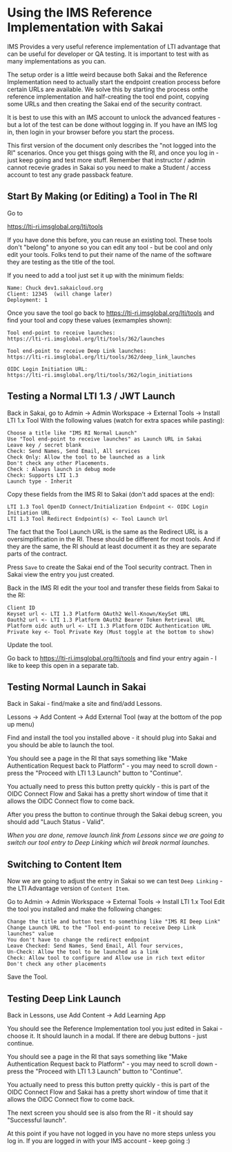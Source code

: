 
Using the IMS Reference Implementation with Sakai
=================================================

IMS Provides a very useful reference implementation of LTI advantage that can be useful
for developer or QA testing.  It is important to test with as many implementations as
you can.

The setup order is a little weird because both Sakai and the Reference Implementation
need to actually start the endpoint creation process before certain URLs are available.
We solve this by starting the process onthe reference implementation and half-creating
the tool end point, copying some URLs and then creating the Sakai end of the
security contract.

It is best to use this with an IMS account to unlock the advanced features - but a lot of
the test can be done without logging in.  If you have an IMS log in, then login in
your browser before you start the process.

This first version of the document only describes the "not logged into the RI" scenarios.
Once you get thisgs going with the RI, and once you log in - just keep going and test more
stuff.   Remember that instructor / admin cannot recevie grades in Sakai so you need
to make a Student / access account to test any grade passback feature.

Start By Making (or Editing) a Tool in The RI
---------------------------------------------

Go to

https://lti-ri.imsglobal.org/lti/tools

If you have done this before, you can reuse an existing tool.   These tools don't "belong"
to anyone so you can edit any tool - but be cool and only edit your tools.  Folks tend to
put their name of the name of the software they are testing as the title of the tool.

If you need to add a tool just set it up with the minimum fields:

    Name: Chuck dev1.sakaicloud.org
    Client: 12345  (will change later)
    Deployment: 1

Once you save the tool go back to https://lti-ri.imsglobal.org/lti/tools and find your
tool and copy these values (exmamples shown):

    Tool end-point to receive launches:
    https://lti-ri.imsglobal.org/lti/tools/362/launches

    Tool end-point to receive Deep Link launches:
    https://lti-ri.imsglobal.org/lti/tools/362/deep_link_launches

    OIDC Login Initiation URL:
    https://lti-ri.imsglobal.org/lti/tools/362/login_initiations

Testing a Normal LTI 1.3 / JWT Launch
-------------------------------------

Back in Sakai, go to Admin -> Admin Workspace -> External Tools -> Install LTI 1.x Tool
With the following values (watch for extra spaces while pasting):

    Choose a title like "IMS RI Normal Launch"
    Use "Tool end-point to receive launches" as Launch URL in Sakai
    Leave key / secret blank
    Check: Send Names, Send Email, All services
    Check Only: Allow the tool to be launched as a link
    Don't check any other Placements.
    Check : Always launch in debug mode
    Check: Supports LTI 1.3
    Launch type - Inherit

Copy these fields from the IMS RI to Sakai (don't add spaces at the end):

    LTI 1.3 Tool OpenID Connect/Initialization Endpoint <- OIDC Login Initiation URL
    LTI 1.3 Tool Redirect Endpoint(s) <- Tool Launch Url

The fact that the Tool Launch URL is the same as the Redirect URL is a oversimplification
in the RI.  These should be different for most tools.  And if they are the same, the RI
should at least document it as they are separate parts of the contract.

Press `Save` to create the Sakai end of the Tool security contract.  Then in Sakai
view the entry you just created.

Back in the IMS RI edit the your tool and transfer these fields from Sakai to
the RI:

    Client ID
    Keyset url <- LTI 1.3 Platform OAuth2 Well-Known/KeySet URL
    Oauth2 url <- LTI 1.3 Platform OAuth2 Bearer Token Retrieval URL
    Platform oidc auth url <- LTI 1.3 Platform OIDC Authentication URL
    Private key <- Tool Private Key (Must toggle at the bottom to show)

Update the tool.

Go back to https://lti-ri.imsglobal.org/lti/tools and find your entry again - I like to
keep this open in a separate tab.

Testing Normal Launch in Sakai
------------------------------

Back in Sakai - find/make a site and find/add Lessons.

Lessons -> Add Content -> Add External Tool (way at the bottom of the pop up menu)

Find and install the tool you installed above - it should plug into Sakai and you should
be able to launch the tool.  

You should see a page in the RI that says something like "Make Authentication Request
back to Platform" - you may need to scroll down - press
the "Proceed with LTI 1.3 Launch" button to "Continue".

You actually need to press this button pretty quickly - this is part of
the OIDC Connect Flow and Sakai has a pretty short window of time that
it allows the OIDC Connect flow to come back.

After you press the button to continue through the Sakai debug screen, you should 
add "Lauch Status - Valid".

*When you are done, remove launch link from Lessons since we are going to switch our
tool entry to Deep Linking which wil break normal launches.*

Switching to Content Item
-------------------------

Now we are going to adjust the entry in Sakai so we can test `Deep Linking` - the
LTI Advantage version of `Content Item`.

Go to Admin -> Admin Workspace -> External Tools -> Install LTI 1.x Tool
Edit the tool you installed and make the following changes:

    Change the title and button test to something like "IMS RI Deep Link"
    Change Launch URL to the "Tool end-point to receive Deep Link launches" value
    You don't have to change the redirect endpoint
    Leave Checked: Send Names, Send Email, All four services,
    Un-Check: Allow the tool to be launched as a link
    Check: Allow tool to configure and Allow use in rich text editor
    Don't check any other placements

Save the Tool.

Testing Deep Link Launch
------------------------

Back in Lessons, use Add Content -> Add Learning App

You should see the Reference Implementation tool you just edited in Sakai - choose it.
It should launch in a modal.  If there are debug buttons - just continue.

You should see a page in the RI that says something like "Make Authentication Request
back to Platform" - you may need to scroll down - press
the "Proceed with LTI 1.3 Launch" button to "Continue".

You actually need to press this button pretty quickly - this is part of
the OIDC Connect Flow and Sakai has a pretty short window of time that
it allows the OIDC Connect flow to come back.

The next screen you should see is also from the RI - it should say "Successful launch".

At this point if you have not logged in you have no more steps unless you log in.
If you are logged in with your IMS account - keep going :)

